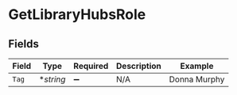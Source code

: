 # GetLibraryHubsRole


## Fields

| Field              | Type               | Required           | Description        | Example            |
| ------------------ | ------------------ | ------------------ | ------------------ | ------------------ |
| `Tag`              | **string*          | :heavy_minus_sign: | N/A                | Donna Murphy       |